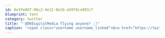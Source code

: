 ```yaml
---
id: 6e3fe8d7-96c2-4e12-8e1b-e597dca983c7
blueprint: text
category: twitter
title: "'@OKDigitalMedia flying anyone? ;)"
caption: '<span class="username username_linked">@<a href="https://twitter.com/OKDigitalMedia" title="John Thiessen">OKDigitalMedia</a></span> flying anyone? ;)'
---
```

